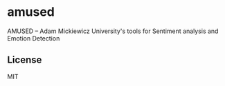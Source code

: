 # amused
AMUSED – Adam Mickiewicz University's tools for Sentiment analysis and Emotion Detection

## License
MIT

